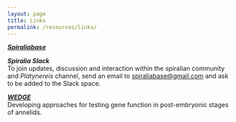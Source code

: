 ```yaml
---
layout: page
title: Links
permalink: /resources/links/
---
```



[***Spiraliabase***](https://www.spiraliabase.org/) <br>


***Spiralia Slack*** <br>
To join updates, discussion and interaction within the spiralian community and *Platynereis* channel, send an email to [spiraliabase@gmail.com](mailto:spiraliabase@gmail.com) and ask to be added to the Slack space.


[***WEDGE***](https://wormsontheedge.weebly.com/) <br>
Developing approaches for testing gene function in post-embryonic stages of annelids.

